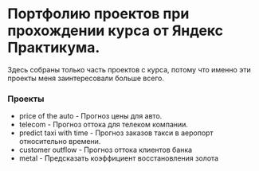 # Портфолию проектов при прохождении курса от Яндекс Практикума.
Здесь собраны только часть проектов с курса, потому что именно эти проекты меня заинтересовали больше всего.

### Проекты
 -  price of the auto - Прогноз цены для авто.
 -  telecom - Прогноз оттока для телеком компании.
 -  predict taxi with time - Прогноз заказов такси в аеропорт относительно времени.
 -  customer outflow - Прогноз оттока клиентов банка
 -  metal - Предсказать коэффициент восстановления золота
